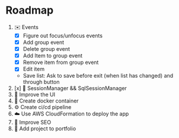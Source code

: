 # Roadmap

1. ✉️  Events
    - [x] Figure out focus/unfocus events
    - [x] Add group event
    - [x] Delete group event
    - [x] Add Item to group event
    - [x] Remove item from group event
    - [x] Edit item
    - Save list: Ask to save before exit (when list has changed) and through button
2. [x] 📁 SessionManager && SqlSessionManager
3. 💅 Improve the UI
4. 🐳 Create docker container
5. ⚙  Create ci/cd pipeline
6. ☁️  Use AWS CloudFormation to deploy the app
7. 🔎 Improve SEO
8. 🎉 Add project to portfolio 

